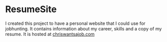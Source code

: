 # ResumeSite

I created this project to have a personal website that I could use for jobhunting. It contains information about my career, skills and a copy of my resume. It is hosted at [chriswantsajob.com](https://www.chriswantsajob.com)